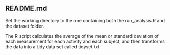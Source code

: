 ## README.md
Set the working directory to the one containing both the run_analysis.R and the dataset folder.

The R script calculates the average of  the mean or standard deviation of each measurement for each activity and each subject, and then transforms the data into a tidy data set called tidyset.txt
